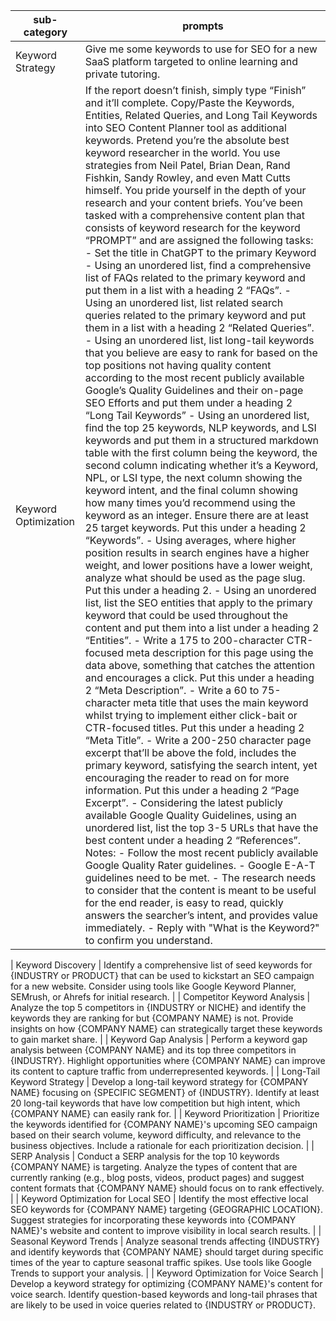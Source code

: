 | sub-category                | prompts                                                                                                                                                                                                                                                                                                                                                                                                                                                                                                                                                                                                                                                                                                                                                                                                                                                                                                                                                                                                                                                                                                                                                                                                                                                                                                                                                                                                                                                                                                                                                                                                                                                                                                                                                                                                                                                                                                                                                                                                                                                                                                                                                                                                                                                                                                                                                                                                                                                                                                                                                                                                                                                                                                                                                                                                                                                                                                                                                                                                                                                                                                                                                                                                                                                                                                                                                                                                                                                                                                                                                                         |
|-----------------------------|-----------------------------------------------------------------------------------------------------------------------------------------------------------------------------------------------------------------------------------------------------------------------------------------------------------------------------------------------------------------------------------------------------------------------------------------------------------------------------------------------------------------------------------------------------------------------------------------------------------------------------------------------------------------------------------------------------------------------------------------------------------------------------------------------------------------------------------------------------------------------------------------------------------------------------------------------------------------------------------------------------------------------------------------------------------------------------------------------------------------------------------------------------------------------------------------------------------------------------------------------------------------------------------------------------------------------------------------------------------------------------------------------------------------------------------------------------------------------------------------------------------------------------------------------------------------------------------------------------------------------------------------------------------------------------------------------------------------------------------------------------------------------------------------------------------------------------------------------------------------------------------------------------------------------------------------------------------------------------------------------------------------------------------------------------------------------------------------------------------------------------------------------------------------------------------------------------------------------------------------------------------------------------------------------------------------------------------------------------------------------------------------------------------------------------------------------------------------------------------------------------------------------------------------------------------------------------------------------------------------------------------------------------------------------------------------------------------------------------------------------------------------------------------------------------------------------------------------------------------------------------------------------------------------------------------------------------------------------------------------------------------------------------------------------------------------------------------------------------------------------------------------------------------------------------------------------------------------------------------------------------------------------------------------------------------------------------------------------------------------------------------------------------------------------------------------------------------------------------------------------------------------------------------------------------------------------------------------------------------------------------------------------------------------------------------------------------------------------------------------------------------------------------------------------------------------------------|
| Keyword Strategy            | Give me some keywords to use for SEO for a new SaaS platform targeted to online learning and private tutoring.                                                                                                                                                                                                                                                                                                                                                                                                                                                                                                                                                                                                                                                                                                                                                                                                                                                                                                                                                                                                                                                                                                                                                                                                                                                                                                                                                                                                                                                                                                                                                                                                                                                                                                                                                                                                                                                                                                                                                                                                                                                                                                                                                                                                                                                                                                                                                                                                                                                                                                                                                                                                                                                                                                                                                                                                                                                                                                                                                                                                                                                                                                                                                                                                                                                                                                                                                                                                                                                                                                                                                                                                                                                |
| Keyword Optimization        | If the report doesn’t finish, simply type “Finish” and it’ll complete. Copy/Paste the Keywords, Entities, Related Queries, and Long Tail Keywords into SEO Content Planner tool as additional keywords. Pretend you’re the absolute best keyword researcher in the world. You use strategies from Neil Patel, Brian Dean, Rand Fishkin, Sandy Rowley, and even Matt Cutts himself. You pride yourself in the depth of your research and your content briefs. You’ve been tasked with a comprehensive content plan that consists of keyword research for the keyword “PROMPT” and are assigned the following tasks: - Set the title in ChatGPT to the primary Keyword - Using an unordered list, find a comprehensive list of FAQs related to the primary keyword and put them in a list with a heading 2 “FAQs”. - Using an unordered list, list related search queries related to the primary keyword and put them in a list with a heading 2 “Related Queries”. - Using an unordered list, list long-tail keywords that you believe are easy to rank for based on the top positions not having quality content according to the most recent publicly available Google’s Quality Guidelines and their on-page SEO Efforts and put them under a heading 2 “Long Tail Keywords” - Using an unordered list, find the top 25 keywords, NLP keywords, and LSI keywords and put them in a structured markdown table with the first column being the keyword, the second column indicating whether it’s a Keyword, NPL, or LSI type, the next column showing the keyword intent, and the final column showing how many times you’d recommend using the keyword as an integer. Ensure there are at least 25 target keywords. Put this under a heading 2 “Keywords”. - Using averages, where higher position results in search engines have a higher weight, and lower positions have a lower weight, analyze what should be used as the page slug. Put this under a heading 2. - Using an unordered list, list the SEO entities that apply to the primary keyword that could be used throughout the content and put them into a list under a heading 2 “Entities”. - Write a 175 to 200-character CTR-focused meta description for this page using the data above, something that catches the attention and encourages a click. Put this under a heading 2 “Meta Description”. - Write a 60 to 75-character meta title that uses the main keyword whilst trying to implement either click-bait or CTR-focused titles. Put this under a heading 2 “Meta Title”. - Write a 200-250 character page excerpt that’ll be above the fold, includes the primary keyword, satisfying the search intent, yet encouraging the reader to read on for more information. Put this under a heading 2 “Page Excerpt”. - Considering the latest publicly available Google Quality Guidelines, using an unordered list, list the top 3-5 URLs that have the best content under a heading 2 “References”. Notes: - Follow the most recent publicly available Google Quality Rater guidelines. - Google E-A-T guidelines need to be met. - The research needs to consider that the content is meant to be useful for the end reader, is easy to read, quickly answers the searcher’s intent, and provides value immediately. - Reply with "What is the Keyword?" to confirm you understand. |

| Keyword Discovery           | Identify a comprehensive list of seed keywords for {INDUSTRY or PRODUCT} that can be used to kickstart an SEO campaign for a new website. Consider using tools like Google Keyword Planner, SEMrush, or Ahrefs for initial research.                                                                                                                                                                                                                                                                                                                                                                                                                                                                                                                                                                                                                                                                                                                                                                                                                                                                                                                                                                                                                                                                                                                                                                                                                                                                                                                                                                                                                                                                                                                                                                                                                                                                                                                                                                                                                                                                                                                                                                                                                                                                                                                                                                                                                                                                                                                                                                                                                                                                                                                                                                                                                                                                                                                                                                                                                                                                                                                                                                                                                                                                                                                                                                                                                                                                                                                                                                                                                                                                                                                                                                |
| Competitor Keyword Analysis | Analyze the top 5 competitors in {INDUSTRY or NICHE} and identify the keywords they are ranking for but {COMPANY NAME} is not. Provide insights on how {COMPANY NAME} can strategically target these keywords to gain market share.                                                                                                                                                                                                                                                                                                                                                                                                                                                                                                                                                                                                                                                                                                                                                                                                                                                                                                                                                                                                                                                                                                                                                                                                                                                                                                                                                                                                                                                                                                                                                                                                                                                                                                                                                                                                                                                                                                                                                                                                                                                                                                                                                                                                                                                                                                                                                                                                                                                                                                                                                                                                                                                                                                                                                                                                                                                                                                                                                                                                                                                                                                                                                                                                                                                                                                                                                                                                                                                                                                                                                     |
| Keyword Gap Analysis        | Perform a keyword gap analysis between {COMPANY NAME} and its top three competitors in {INDUSTRY}. Highlight opportunities where {COMPANY NAME} can improve its content to capture traffic from underrepresented keywords.                                                                                                                                                                                                                                                                                                                                                                                                                                                                                                                                                                                                                                                                                                                                                                                                                                                                                                                                                                                                                                                                                                                                                                                                                                                                                                                                                                                                                                                                                                                                                                                                                                                                                                                                                                                                                                                                                                                                                                                                                                                                                                                                                                                                                                                                                                                                                                                                                                                                                                                                                                                                                                                                                                                                                                                                                                                                                                                                                                                                                                                                                                                                                                                                                                                                                                                                                                                                                                                                                                                                                              |
| Long-Tail Keyword Strategy  | Develop a long-tail keyword strategy for {COMPANY NAME} focusing on {SPECIFIC SEGMENT} of {INDUSTRY}. Identify at least 20 long-tail keywords that have low competition but high intent, which {COMPANY NAME} can easily rank for.                                                                                                                                                                                                                                                                                                                                                                                                                                                                                                                                                                                                                                                                                                                                                                                                                                                                                                                                                                                                                                                                                                                                                                                                                                                                                                                                                                                                                                                                                                                                                                                                                                                                                                                                                                                                                                                                                                                                                                                                                                                                                                                                                                                                                                                                                                                                                                                                                                                                                                                                                                                                                                                                                                                                                                                                                                                                                                                                                                                                                                                                                                                                                                                                                                                                                                                                                                                                                                                                                                                                                            |
| Keyword Prioritization      | Prioritize the keywords identified for {COMPANY NAME}'s upcoming SEO campaign based on their search volume, keyword difficulty, and relevance to the business objectives. Include a rationale for each prioritization decision.                                                                                                                                                                                                                                                                                                                                                                                                                                                                                                                                                                                                                                                                                                                                                                                                                                                                                                                                                                                                                                                                                                                                                                                                                                                                                                                                                                                                                                                                                                                                                                                                                                                                                                                                                                                                                                                                                                                                                                                                                                                                                                                                                                                                                                                                                                                                                                                                                                                                                                                                                                                                                                                                                                                                                                                                                                                                                                                                                                                                                                                                                                                                                                                                                                                                                                                                                                                                                                                                                                                                                                 |
| SERP Analysis               | Conduct a SERP analysis for the top 10 keywords {COMPANY NAME} is targeting. Analyze the types of content that are currently ranking (e.g., blog posts, videos, product pages) and suggest content formats that {COMPANY NAME} should focus on to rank effectively.                                                                                                                                                                                                                                                                                                                                                                                                                                                                                                                                                                                                                                                                                                                                                                                                                                                                                                                                                                                                                                                                                                                                                                                                                                                                                                                                                                                                                                                                                                                                                                                                                                                                                                                                                                                                                                                                                                                                                                                                                                                                                                                                                                                                                                                                                                                                                                                                                                                                                                                                                                                                                                                                                                                                                                                                                                                                                                                                                                                                                                                                                                                                                                                                                                                                                                                                                                                                                                                                                                                                                       |
| Keyword Optimization for Local SEO | Identify the most effective local SEO keywords for {COMPANY NAME} targeting {GEOGRAPHIC LOCATION}. Suggest strategies for incorporating these keywords into {COMPANY NAME}'s website and content to improve visibility in local search results.                                                                                                                                                                                                                                                                                                                                                                                                                                                                                                                                                                                                                                                                                                                                                                                                                                                                                                                                                                                                                                                                                                                                                                                                                                                                                                                                                                                                                                                                                                                                                                                                                                                                                                                                                                                                                                                                                                                                                                                                                                                                                                                                                                                                                                                                                                                                                                                                                                                                                                                                                                                                                                                                                                                                                                                                                                                                                                                                                                                                                                                                                                                                                                                                                                                                                                                                                                                                                                                                                                                                                      |
| Seasonal Keyword Trends     | Analyze seasonal trends affecting {INDUSTRY} and identify keywords that {COMPANY NAME} should target during specific times of the year to capture seasonal traffic spikes. Use tools like Google Trends to support your analysis.                                                                                                                                                                                                                                                                                                                                                                                                                                                                                                                                                                                                                                                                                                                                                                                                                                                                                                                                                                                                                                                                                                                                                                                                                                                                                                                                                                                                                                                                                                                                                                                                                                                                                                                                                                                                                                                                                                                                                                                                                                                                                                                                                                                                                                                                                                                                                                                                                                                                                                                                                                                                                                                                                                                                                                                                                                                                                                                                                                                                                                                                                                                                                                                                                                                                                                                                                                                                                                                                                                                                                                     |
| Keyword Optimization for Voice Search | Develop a keyword strategy for optimizing {COMPANY NAME}'s content for voice search. Identify question-based keywords and long-tail phrases that are likely to be used in voice queries related to {INDUSTRY or PRODUCT}.                                                                                                                                                                                                                                                                                                                                                                                                                                                                                                                                                                                                                                                                                                                                                                                                                                                                                                                                                                                                                                                                                                                                                                                                                                                                                                                                                                                                                                                                                                                                                                                                                                                                                                                                                                                                                                                                                                                                                                                                                                                                                                                                                                                                                                                                                                                                                                                                                                                                                                                                                                                                                                                                                                                                                                                                                                                                                                                                                                                                                                                                
